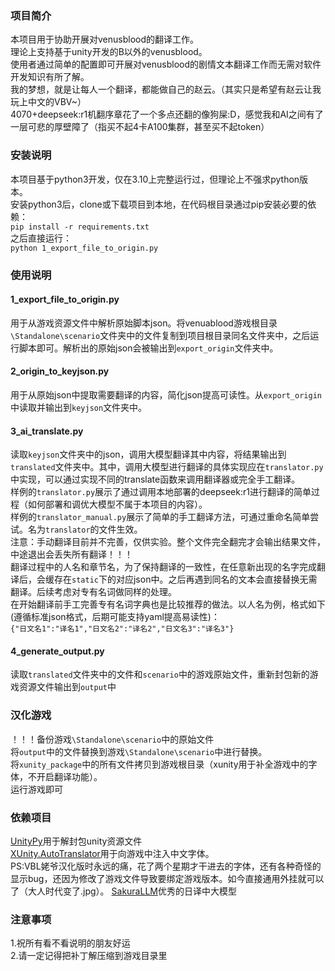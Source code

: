 ### 项目简介
本项目用于协助开展对venusblood的翻译工作。  
理论上支持基于unity开发的B以外的venusblood。  
使用者通过简单的配置即可开展对venusblood的剧情文本翻译工作而无需对软件开发知识有所了解。  
我的梦想，就是让每人一个翻译，都能做自己的赵云。（其实只是希望有赵云让我玩上中文的VBV~）  
4070+deepseek:r1机翻序章花了一个多点还翻的像狗屎:D，感觉我和AI之间有了一层可悲的厚壁障了（指买不起4卡A100集群，甚至买不起token）  

### 安装说明
本项目基于python3开发，仅在3.10上完整运行过，但理论上不强求python版本。  
安装python3后，clone或下载项目到本地，在代码根目录通过pip安装必要的依赖：  
`pip install -r requirements.txt`  
之后直接运行：  
`python 1_export_file_to_origin.py`  

### 使用说明
#### 1_export_file_to_origin.py
用于从游戏资源文件中解析原始脚本json。将venuablood游戏根目录`\Standalone\scenario`文件夹中的文件复制到项目根目录同名文件夹中，之后运行脚本即可。解析出的原始json会被输出到`export_origin`文件夹中。  
#### 2_origin_to_keyjson.py
用于从原始json中提取需要翻译的内容，简化json提高可读性。从`export_origin`中读取并输出到`keyjson`文件夹中。  
#### 3_ai_translate.py
读取`keyjson`文件夹中的json，调用大模型翻译其中内容，将结果输出到`translated`文件夹中。其中，调用大模型进行翻译的具体实现应在`translator.py`中实现，可以通过实现不同的translate函数来调用翻译器或完全手工翻译。  
样例的`translator.py`展示了通过调用本地部署的deepseek:r1进行翻译的简单过程（如何部署和调优大模型不属于本项目的内容）。  
样例的`translator_manual.py`展示了简单的手工翻译方法，可通过重命名简单尝试。名为`translator`的文件生效。  
注意：手动翻译目前并不完善，仅供实验。整个文件完全翻完才会输出结果文件，中途退出会丢失所有翻译！！！  
翻译过程中的人名和章节名，为了保持翻译的一致性，在任意新出现的名字完成翻译后，会缓存在`static`下的对应json中。之后再遇到同名的文本会直接替换无需翻译。后续考虑对专有名词做同样的处理。  
在开始翻译前手工完善专有名词字典也是比较推荐的做法。以人名为例，格式如下(遵循标准json格式，后期可能支持yaml提高易读性)：  
`{"日文名1":"译名1","日文名2":"译名2","日文名3":"译名3"}`  
#### 4_generate_output.py
读取`translated`文件夹中的文件和`scenario`中的游戏原始文件，重新封包新的游戏资源文件输出到`output`中  

### 汉化游戏
！！！备份游戏`\Standalone\scenario`中的原始文件  
将`output`中的文件替换到游戏`\Standalone\scenario`中进行替换。  
将`xunity_package`中的所有文件拷贝到游戏根目录（xunity用于补全游戏中的字体，不开启翻译功能）。  
运行游戏即可  

### 依赖项目
[UnityPy](https://github.com/K0lb3/UnityPy)用于解封包unity资源文件  
[XUnity.AutoTranslator](https://github.com/bbepis/XUnity.AutoTranslator)用于向游戏中注入中文字体。  
PS:VBL姥爷汉化版时永远的痛，花了两个星期才干进去的字体，还有各种奇怪的显示bug，还因为修改了游戏文件导致要绑定游戏版本。如今直接通用外挂就可以了（大人时代变了.jpg）。 
[SakuraLLM]([https://github.com/bbepis/XUnity.AutoTranslator](https://huggingface.co/SakuraLLM))优秀的日译中大模型

### 注意事项
1.祝所有看不看说明的朋友好运  
2.请一定记得把补丁解压缩到游戏目录里
